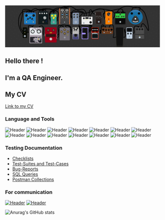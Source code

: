 ![Header](https://github.com/StasDurnev/StasDurnev/blob/main/assets/wallpaperflare.com_wallpaper.png)
## Hello there ! 
## I'm a QA Engineer. 
## My CV
[Link to my CV](https://drive.google.com/file/d/1u7BT8MRgNjsuyFVrQmd0LM0jIIaM0MoF/view?usp=sharing)

### Language and Tools

![Header](https://img.shields.io/badge/Jira-090909?style=for-the-badge&logo=jira&logoColor=136be1)
![Header](https://img.shields.io/badge/Postman-090909?style=for-the-badge&logo=postman&logoColor=f76935)
![Header](https://img.shields.io/badge/Swagger-090909?style=for-the-badge&logo=swagger&logoColor=7ede2b)
![Header](https://img.shields.io/badge/Github-090909?style=for-the-badge&logo=github&logoColor=8cc4d7)
![Header](https://img.shields.io/badge/AzureDevops-090909?style=for-the-badge&logo=azuredevops&logoColor=0074d0)
![Header](https://img.shields.io/badge/MySQL-090909?style=for-the-badge&logo=mysql&logoColor=00618a)
![Header](https://img.shields.io/badge/DevTools-090909?style=for-the-badge&logo=googlechrome&logoColor=2674f2)
![Header](https://img.shields.io/badge/AndroidStudio-090909?style=for-the-badge&logo=androidstudio&logoColor=3ad07d)
![Header](https://img.shields.io/badge/TestRail-090909?style=for-the-badge&logo=&logoColor=71b556)
![Header](https://img.shields.io/badge/Fiddler-090909?style=for-the-badge&logo=fiddler&logoColor=8cc4d7)
![Header](https://img.shields.io/badge/CharlesProxy-090909?style=for-the-badge&logo=charlesproxy&logoColor=8cc4d7)
![Header](https://img.shields.io/badge/Trello-090909?style=for-the-badge&logo=trello=8cc4d7)
![Header](https://img.shields.io/badge/QASE-090909?style=for-the-badge&logo=QASE=8cc4d7)
![Header](https://img.shields.io/badge/YouTrack-090909?style=for-the-badge&logo=Youtrack=8cc4d7)

### Testing Documentation

- [Checklists]()
- [Test-Suites and Test-Cases]()
- [Bug-Reports]()
- [SQL Queries](https://github.com/StasDurnev/StasDurnev/tree/main/SQL%20Queries)
- [Postman Collections](https://github.com/StasDurnev/StasDurnev/tree/main/Postman%20collection)

### For communication

[![Header](https://img.shields.io/badge/Telegram-090909?style=for-the-badge&logo=telegram&logoColor=31a5db)](https://t.me/Vishnu_you)
[![Header](https://img.shields.io/badge/Linkedin-090909?style=for-the-badge&logo=linkedin&logoColor=0073b1)](https://www.linkedin.com/in/stanislav-durnev/)

![Anurag's GitHub stats](https://github-readme-stats.vercel.app/api?username=StasDurnev&show_icons=true&theme=radical)